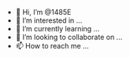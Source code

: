 - 👋 Hi, I’m @1485E
- 👀 I’m interested in ...
- 🌱 I’m currently learning ...
- 💞️ I’m looking to collaborate on ...
- 📫 How to reach me ...

<!---
1485E/1485E is a ✨ special ✨ repository because its `README.md` (this file) appears on your GitHub profile.
You can click the Preview link to take a look at your changes.
--->
